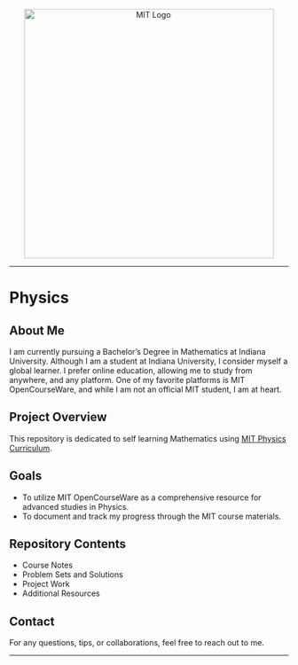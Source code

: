 <p align="center">
    <img src="https://github.com/user-attachments/assets/8eb0941f-4a07-4ee5-9aaa-f8e5053a3258" alt="MIT Logo" style="max-width: 450px; height: 450px;">
</p>

---

# Physics

## About Me

I am currently pursuing a Bachelor’s Degree in Mathematics at Indiana University. Although I am a student at Indiana University, I consider myself a global learner. I prefer online education, allowing me to study from anywhere, and any platform. One of my favorite platforms is MIT OpenCourseWare, and while I am not an official MIT student, I am at heart.

## Project Overview

This repository is dedicated to self learning Mathematics using [MIT Physics Curriculum](https://docs.google.com/document/d/1CW8sE9ywo62TN0KBZ6tZdhfpyfhgVe2CL6uUotVR1W0/edit?tab=t.0). 

## Goals

- To utilize MIT OpenCourseWare as a comprehensive resource for advanced studies in Physics.
- To document and track my progress through the MIT course materials.


## Repository Contents

- Course Notes
- Problem Sets and Solutions
- Project Work
- Additional Resources

## Contact

For any questions, tips, or collaborations, feel free to reach out to me.

---
